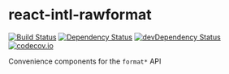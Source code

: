 # react-intl-rawformat

[![Build Status](https://travis-ci.org/frostney/react-intl-rawformat.svg?branch=master)](https://travis-ci.org/frostney/react-intl-rawformat) [![Dependency Status](https://david-dm.org/frostney/react-intl-rawformat.svg)](https://david-dm.org/frostney/react-intl-rawformat) [![devDependency Status](https://david-dm.org/frostney/react-intl-rawformat/dev-status.svg)](https://david-dm.org/frostney/react-intl-rawformat#info=devDependencies) [![codecov.io](https://codecov.io/github/frostney/react-intl-rawformat/coverage.svg?branch=master)](https://codecov.io/github/frostney/react-intl-rawformat?branch=master)

Convenience components for the `format*` API
